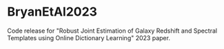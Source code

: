 # BryanEtAl2023
Code release for "Robust Joint Estimation of Galaxy Redshift and Spectral Templates using Online Dictionary Learning" 2023 paper.
